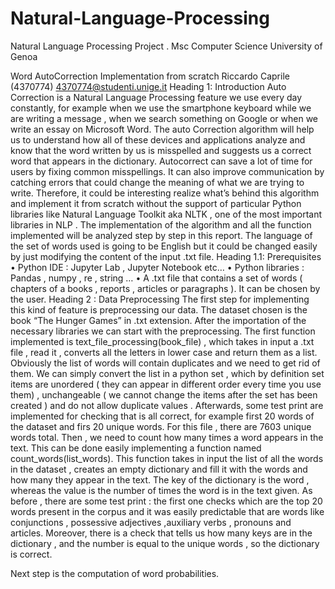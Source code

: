 # Natural-Language-Processing
Natural Language Processing Project . Msc Computer Science University of Genoa

Word AutoCorrection Implementation from scratch
Riccardo Caprile (4370774)
4370774@studenti.unige.it
Heading 1: Introduction 
Auto Correction is a Natural Language Processing feature we use every day constantly, for example when we use the smartphone keyboard while we are writing a message , when we search something on Google or when we write an essay on Microsoft Word. 
The auto Correction algorithm will help us to understand how all of these devices and applications analyze and know that the word written by us is misspelled and suggests us a correct word that appears in the dictionary. 
Autocorrect can save a lot of time for users by fixing common misspellings. It can also improve communication by catching errors that could change the meaning of what we are trying to write.
Therefore, it could be interesting realize what’s behind this algorithm and implement it from scratch without the support of particular Python libraries like Natural Language Toolkit aka NLTK , one of the most important libraries in NLP . The implementation of the algorithm and all the function implemented  will be analyzed step by step in this report.
The language of the set of words used is going to be  English but it could be changed easily by just modifying the content of the input .txt file.
Heading 1.1: Prerequisites 
•	Python IDE : Jupyter Lab , Jupyter Notebook etc…
•	Python libraries : Pandas , numpy , re , string …
•	A .txt file that contains a set of words ( chapters of a books , reports , articles or    paragraphs ). It can be chosen by the user.
Heading 2 : Data Preprocessing
The first step for implementing this kind of feature is preprocessing our data. The dataset chosen is the book “The Hunger Games” in .txt extension. 
After the importation of the necessary libraries we can start with the preprocessing. 
The first function implemented is text_file_processing(book_file) , which takes in input a .txt file , read it , converts all the letters in lower case and return them as a list. 
Obviously the list of words will contain duplicates and we need to get rid of them. We can simply convert the list in a python set , which by definition set items are unordered ( they can appear in different order every time you use them)  , unchangeable ( we cannot change the items after the set has been created ) and do not allow duplicate values .
Afterwards, some test print are implemented for checking that is all correct, for example first 20 words of the dataset and firs 20 unique words.
For this file , there are 7603 unique words total.
Then , we need to count how many times a word appears in the text. This can be done easily implementing a function named count_words(list_words). 
This function takes in input the list of all the words in the dataset , creates an empty dictionary and fill it with the words and how many they appear in the text.
The key of the dictionary is the word , whereas the value is the number of times the word is in the text given.
As before , there are some test print : the first one checks which are the top 20 words present in the corpus and it was easily predictable that are words like conjunctions , possessive adjectives ,auxiliary  verbs , pronouns and articles. 
Moreover, there is a check that tells us how many keys are in the dictionary , and the number is equal to the unique words , so the dictionary is correct.

Next step is the computation of word probabilities.

